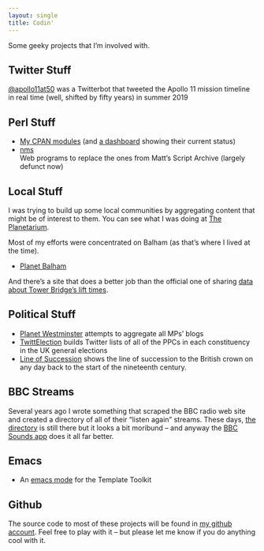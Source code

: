 ```yaml
---
layout: single
title: Codin'
---
```


Some geeky projects that I’m involved with.

## Twitter Stuff

[@apollo11at50](https://twitter.com/apollo11at50) was a Twitterbot that
tweeted the Apollo 11 mission timeline in real time (well, shifted by fifty
years) in summer 2019

## Perl Stuff

* [My CPAN modules](https://metacpan.org/author/DAVECROSS)
(and [a dashboard](https://cpandashboard.com/DAVECROSS/) showing their
current status)
* [nms](https://nms-cgi.sourceforge.net/)  
  Web programs to replace the ones from Matt’s Script Archive (largely
  defunct now)

## Local Stuff

I was trying to build up some local communities by aggregating content
that might be of interest to them. You can see what I was doing at
[The Planetarium](https://theplanetarium.org/).

Most of my efforts were concentrated on Balham (as that’s where I lived
at the time).

* [Planet Balham](https://balham.theplanetarium.org/)

And there’s a site that does a better job than the official one of sharing
[data about Tower Bridge’s lift times](https://towerbridge.dave.org.uk/).

## Political Stuff

* [Planet Westminster](https://mps.theplanetarium.org/) attempts to aggregate
all MPs’ blogs
* [TwittElection](https://twittelection.co.uk/) builds Twitter lists of all
of the PPCs in each constituency in the UK general elections
* [Line of Succession](https://lineofsuccession.co.uk/) shows the line of
succession to the British crown on any day back to the start of the
nineteenth century.

## BBC Streams

Several years ago I wrote something that scraped the BBC radio web site
and created a directory of all of their “listen again” streams. These
days, [the directory](https://dave.org.uk/streams/) is still there but it
looks a bit moribund – and anyway the
[BBC Sounds app](https://www.bbc.co.uk/sounds) does it all far better.

## Emacs

* An [emacs mode](https://dave.org.uk/emacs/) for the Template Toolkit

## Github

The source code to most of these projects will be found in
[my github account](https://github.com/davorg/).
Feel free to play with it – but please let me know if you do anything
cool with it.

